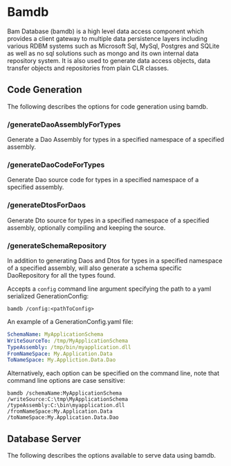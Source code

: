 ﻿# Bamdb

Bam Database (bamdb) is a high level data access component which provides a client gateway to multiple data persistence layers including various RDBM systems such as Microsoft Sql, MySql, Postgres and SQLite as well as no sql solutions such as mongo and its own internal data repository system.  It is also used to generate data access objects, data transfer objects and repositories from plain CLR classes.

## Code Generation

The following describes the options for code generation using bamdb.

### /generateDaoAssemblyForTypes
Generate a Dao Assembly for types in a specified namespace of a specified assembly.

### /generateDaoCodeForTypes
Generate Dao source code for types in a specified namespace of a specified assembly.

### /generateDtosForDaos
Generate Dto source for types in a specified namespace of a specified assembly, optionally compiling and keeping the source.

### /generateSchemaRepository
In addition to generating Daos and Dtos for types in a specified namespace of a specified assembly, will 
also generate a schema specific DaoRepository for all the types found.

Accepts a `config` command line argument specifying the path to a yaml serialized GenerationConfig:

```
bamdb /config:<pathToConfig>
```

An example of a GenerationConfig.yaml file:

```yaml
SchemaName: MyApplicationSchema
WriteSourceTo: /tmp/MyApplicationSchema
TypeAssembly: /tmp/bin/myapplication.dll
FromNameSpace: My.Application.Data
ToNameSpace: My.Appliction.Data.Dao
```

Alternatively, each option can be specified on the command line, note that command line options are case sensitive:

```
bamdb /schemaName:MyApplicationSchema /writeSource:C:\tmp\MyApplicationSchema /typeAssembly:C:\bin\myapplication.dll /fromNameSpace:My.Application.Data /toNameSpace:My.Application.Data.Dao
```


## Database Server

The following describes the options available to serve data using bamdb.

 
